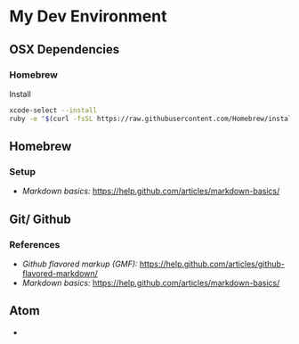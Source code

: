 # My Dev Environment

## OSX Dependencies
  ### Homebrew
  Install
  ```bash
  xcode-select --install
  ruby -e "$(curl -fsSL https://raw.githubusercontent.com/Homebrew/install/master/install)"
  ```

## Homebrew
### Setup
* *Markdown basics:* https://help.github.com/articles/markdown-basics/

## Git/ Github
### References
* *Github flavored markup (GMF):* https://help.github.com/articles/github-flavored-markdown/
* *Markdown basics:* https://help.github.com/articles/markdown-basics/

## Atom
*
